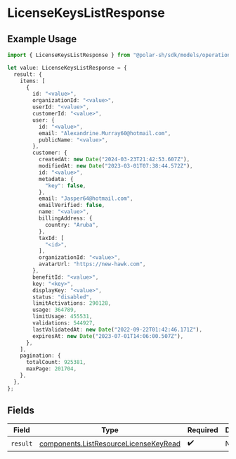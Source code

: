 # LicenseKeysListResponse

## Example Usage

```typescript
import { LicenseKeysListResponse } from "@polar-sh/sdk/models/operations";

let value: LicenseKeysListResponse = {
  result: {
    items: [
      {
        id: "<value>",
        organizationId: "<value>",
        userId: "<value>",
        customerId: "<value>",
        user: {
          id: "<value>",
          email: "Alexandrine.Murray60@hotmail.com",
          publicName: "<value>",
        },
        customer: {
          createdAt: new Date("2024-03-23T21:42:53.607Z"),
          modifiedAt: new Date("2023-03-01T07:38:44.572Z"),
          id: "<value>",
          metadata: {
            "key": false,
          },
          email: "Jasper64@hotmail.com",
          emailVerified: false,
          name: "<value>",
          billingAddress: {
            country: "Aruba",
          },
          taxId: [
            "<id>",
          ],
          organizationId: "<value>",
          avatarUrl: "https://new-hawk.com",
        },
        benefitId: "<value>",
        key: "<key>",
        displayKey: "<value>",
        status: "disabled",
        limitActivations: 290128,
        usage: 364789,
        limitUsage: 455531,
        validations: 544927,
        lastValidatedAt: new Date("2022-09-22T01:42:46.171Z"),
        expiresAt: new Date("2023-07-01T14:06:00.507Z"),
      },
    ],
    pagination: {
      totalCount: 925381,
      maxPage: 201704,
    },
  },
};
```

## Fields

| Field                                                                                          | Type                                                                                           | Required                                                                                       | Description                                                                                    |
| ---------------------------------------------------------------------------------------------- | ---------------------------------------------------------------------------------------------- | ---------------------------------------------------------------------------------------------- | ---------------------------------------------------------------------------------------------- |
| `result`                                                                                       | [components.ListResourceLicenseKeyRead](../../models/components/listresourcelicensekeyread.md) | :heavy_check_mark:                                                                             | N/A                                                                                            |